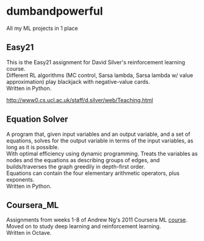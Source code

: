 # dumbandpowerful
All my ML projects in 1 place

## Easy21
This is the Easy21 assignment for David Silver's reinforcement learning course. <br />
Different RL algorithms (MC control, Sarsa lambda, Sarsa lambda w/ value approximation) play blackjack with negative-value cards. <br />
Written in Python.

http://www0.cs.ucl.ac.uk/staff/d.silver/web/Teaching.html 

## Equation Solver
A program that, given input variables and an output variable, and a set of equations, solves for the output variable in terms of the input variables, as long as it is possible. <br />
With optimal efficiency using dynamic programming. Treats the variables as nodes and the equations as describing groups of edges, and builds/traverses the graph greedily in depth-first order. <br />
Equations can contain the four elementary arithmetic operators, plus exponents. <br />
Written in Python.

## Coursera_ML
Assignments from weeks 1-8 of Andrew Ng's 2011 Coursera ML [course](https://www.coursera.org/learn/machine-learning).
Moved on to study deep learning and reinforcement learning. <br />
Written in Octave.
